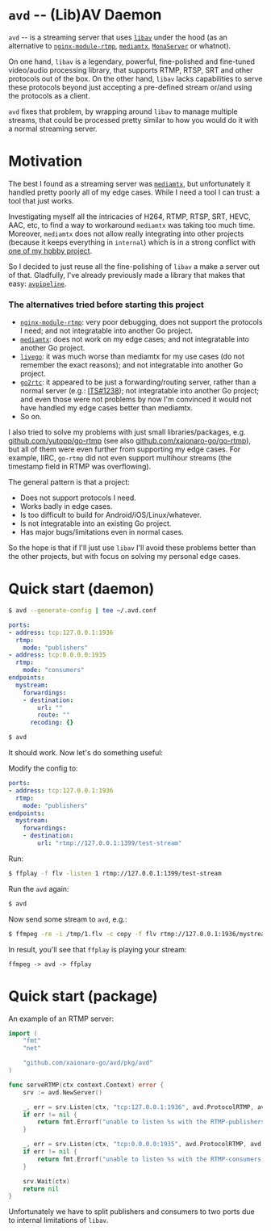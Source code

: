 # `avd` -- (Lib)AV Daemon

`avd` -- is a streaming server that uses [`libav`](https://github.com/FFmpeg/FFmpeg) under the hood (as an alternative to [`nginx-module-rtmp`](https://docs.nginx.com/nginx/admin-guide/dynamic-modules/rtmp/), [`mediamtx`](https://github.com/bluenviron/mediamtx), [`MonaServer`](https://github.com/MonaSolutions/MonaServer) or whatnot).

On one hand, `libav` is a legendary, powerful, fine-polished and fine-tuned video/audio processing library, that supports RTMP, RTSP, SRT and other protocols out of the box.
On the other hand, `libav` lacks capabilities to serve these protocols beyond just accepting a pre-defined stream or/and using the protocols as a client.

`avd` fixes that problem, by wrapping around `libav` to manage multiple streams, that could be processed pretty similar to how you would do it with a normal streaming server.

# Motivation

The best I found as a streaming server was [`mediamtx`](https://github.com/bluenviron/mediamtx), but unfortunately it handled pretty poorly all of my edge cases. While I need a tool I can trust: a tool that just works.

Investigating myself all the intricacies of H264, RTMP, RTSP, SRT, HEVC, AAC, etc, to find a way to workaround `mediamtx` was taking too much time. Moreover, `mediamtx` does not allow really integrating into other projects (because it keeps everything in `internal`) which is in a strong conflict with [one of my hobby project](https://github.com/xaionaro-go/streamctl/).

So I decided to just reuse all the fine-polishing of `libav` a make a server out of that. Gladfully, I've already previously made a library that makes that easy: [`avpipeline`](https://github.com/xaionaro-go/avpipeline).

### The alternatives tried before starting this project

* [`nginx-module-rtmp`](https://docs.nginx.com/nginx/admin-guide/dynamic-modules/rtmp/): very poor debugging, does not support the protocols I need; and not integratable into another Go project.
* [`mediamtx`](https://github.com/bluenviron/mediamtx): does not work on my edge cases; and not integratable into another Go project.
* [`livego`](https://github.com/gwuhaolin/livego): it was much worse than mediamtx for my use cases (do not remember the exact reasons); and not integratable into another Go project.
* [`go2rtc`](https://github.com/AlexxIT/go2rtc): it appeared to be just a forwarding/routing server, rather than a normal server (e.g.: [ITS#1238](https://github.com/AlexxIT/go2rtc/issues/1238#issuecomment-2237036661)); not integratable into another Go project; and even those were not problems by now I'm convinced it would not have handled my edge cases better than mediamtx.
* So on.

I also tried to solve my problems with just small libraries/packages, e.g. [github.com/yutopp/go-rtmp](https://github.com/yutopp/go-rtmp) (see also [github.com/xaionaro-go/go-rtmp](https://github.com/xaionaro-go/go-rtmp)), but all of them were even further from supporting my edge cases. For example, IIRC, `go-rtmp` did not even support multihour streams (the timestamp field in RTMP was overflowing). 

The general pattern is that a project:
* Does not support protocols I need.
* Works badly in edge cases.
* Is too difficult to build for Android/iOS/Linux/whatever.
* Is not integratable into an existing Go project.
* Has major bugs/limitations even in normal cases.

So the hope is that if I'll just use `libav` I'll avoid these problems better than the other projects, but with focus on solving my personal edge cases.

# Quick start (daemon)

```sh
$ avd --generate-config | tee ~/.avd.conf
```
```yaml
ports:
- address: tcp:127.0.0.1:1936
  rtmp:
    mode: "publishers"
- address: tcp:0.0.0.0:1935
  rtmp:
    mode: "consumers"
endpoints:
  mystream:
    forwardings:
    - destination:
        url: ""
        route: ""
      recoding: {}
```

```sh
$ avd
```

It should work. Now let's do something useful:

Modify the config to:
```yaml
ports:
- address: tcp:127.0.0.1:1936
  rtmp:
    mode: "publishers"
endpoints:
  mystream:
    forwardings:
    - destination:
        url: "rtmp://127.0.0.1:1399/test-stream"
```

Run:
```sh
$ ffplay -f flv -listen 1 rtmp://127.0.0.1:1399/test-stream
```

Run the `avd` again:
```sh
$ avd
```

Now send some stream to `avd`, e.g.:
```sh
$ ffmpeg -re -i /tmp/1.flv -c copy -f flv rtmp://127.0.0.1:1936/mystream
```

In result, you'll see that `ffplay` is playing your stream:
```
ffmpeg -> avd -> ffplay
```

# Quick start (package)

An example of an RTMP server:
```go
import (
	"fmt"
	"net"

	"github.com/xaionaro-go/avd/pkg/avd"
)

func serveRTMP(ctx context.Context) error {
	srv := avd.NewServer()

	_, err = srv.Listen(ctx, "tcp:127.0.0.1:1936", avd.ProtocolRTMP, avd.RTMPModePublishers)
	if err != nil {
		return fmt.Errorf("unable to listen %s with the RTMP-publishers handler: %w", publishersListener.Addr(), err)
	}

	_, err = srv.Listen(ctx, "tcp:0.0.0.0:1935", avd.ProtocolRTMP, avd.RTMPModeConsumers)
	if err != nil {
		return fmt.Errorf("unable to listen %s with the RTMP-consumers handler: %w", consumersListener.Addr(), err)
	}

	srv.Wait(ctx)
	return nil
}
```

Unfortunately we have to split publishers and consumers to two ports due to internal limitations of `libav`.
